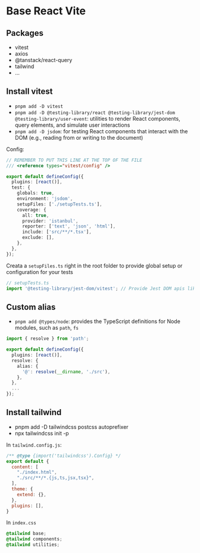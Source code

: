 # Base React Vite

## Packages

- vitest
- axios
- @tanstack/react-query
- tailwind
- ...

## Install vitest

- `pnpm add -D vitest`
- `pnpm add -D @testing-library/react @testing-library/jest-dom @testing-library/user-event`: utilities to render React components, query elements, and simulate user interactions
- `pnpm add -D jsdom`: for testing React components that interact with the DOM (e.g., reading from or writing to the document)

Config:

```ts
// REMEMBER TO PUT THIS LINE AT THE TOP OF THE FILE
/// <reference types="vitest/config" />

export default defineConfig({
  plugins: [react()],
  test: {
    globals: true,
    environment: 'jsdom',
    setupFiles: ['./setupTests.ts'],
    coverage: {
      all: true,
      provider: 'istanbul',
      reporter: ['text', 'json', 'html'],
      include: ['src/**/*.tsx'],
      exclude: [],
    },
  },
});
```

Creata a `setupFiles.ts` right in the root folder to provide global setup or configuration for your tests

```ts
// setupTests.ts
import '@testing-library/jest-dom/vitest'; // Provide Jest DOM apis like: toHaveTextContent() and toHaveClass() so we can use them globally without importing the library in each test file.
```

## Custom alias

- `pnpm add @types/node`: provides the TypeScript definitions for Node modules, such as `path`, `fs`

```ts
import { resolve } from 'path';

export default defineConfig({
  plugins: [react()],
  resolve: {
    alias: {
      '@': resolve(__dirname, './src'),
    },
  },
  ...
});
```

## Install tailwind

- pnpm add -D tailwindcss postcss autoprefixer
- npx tailwindcss init -p

In `tailwind.config.js`:

```js
/** @type {import('tailwindcss').Config} */
export default {
  content: [
    "./index.html",
    "./src/**/*.{js,ts,jsx,tsx}",
  ],
  theme: {
    extend: {},
  },
  plugins: [],
}
```

In `index.css`

```css
@tailwind base;
@tailwind components;
@tailwind utilities;
```
